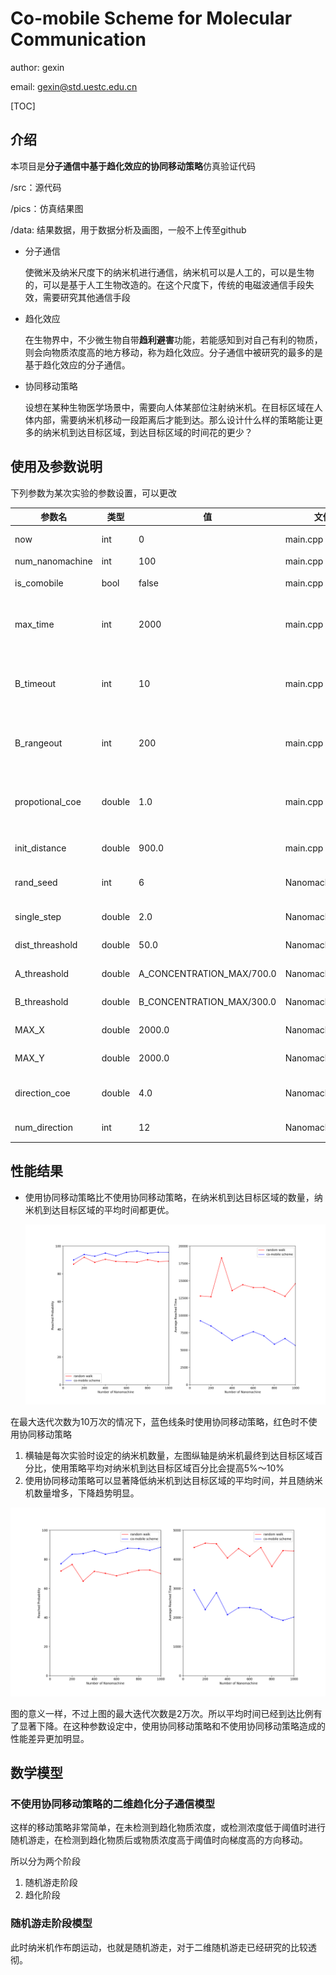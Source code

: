 # Co-mobile Scheme for Molecular Communication

author: gexin

email: gexin@std.uestc.edu.cn

[TOC]

## 介绍

本项目是**分子通信中基于趋化效应的协同移动策略**仿真验证代码

/src：源代码

/pics：仿真结果图

/data: 结果数据，用于数据分析及画图，一般不上传至github



* 分子通信

  使微米及纳米尺度下的纳米机进行通信，纳米机可以是人工的，可以是生物的，可以是基于人工生物改造的。在这个尺度下，传统的电磁波通信手段失效，需要研究其他通信手段

* 趋化效应

  在生物界中，不少微生物自带**趋利避害**功能，若能感知到对自己有利的物质，则会向物质浓度高的地方移动，称为趋化效应。分子通信中被研究的最多的是基于趋化效应的分子通信。

* 协同移动策略

  设想在某种生物医学场景中，需要向人体某部位注射纳米机。在目标区域在人体内部，需要纳米机移动一段距离后才能到达。那么设计什么样的策略能让更多的纳米机到达目标区域，到达目标区域的时间花的更少？

  

## 使用及参数说明

下列参数为某次实验的参数设置，可以更改

| 参数名          | 类型   | 值                        | 文件            | 说明                                                         |
| --------------- | ------ | ------------------------- | --------------- | ------------------------------------------------------------ |
| now             | int    | 0                         | main.cpp        | 描述现有时间，或迭代次数                                     |
| num_nanomachine | int    | 100                       | main.cpp        | 纳米机数量                                                   |
| is_comobile     | bool   | false                     | main.cpp        | 是否使用本项目提出的协同移动策略                             |
| max_time        | int    | 2000                      | main.cpp        | 最大迭代次数，超过此值后纳米机停止移动，数据收集开始         |
| B_timeout       | int    | 10                        | main.cpp        | 释放物质B的时间间隔，也就是满足释放条件情况下每10次迭代释放一次 |
| B_rangeout      | int    | 200                       | main.cpp        | 检测物质B的阈值，距离表示，距离释放点距离200内可以检测到浓度 |
| propotional_coe | double | 1.0                       | main.cpp        | 第二种停止迭代的条件，达到总纳米机数量*propotional_coe时停止迭代 |
| init_distance   | double | 900.0                     | main.cpp        | 初始化时纳米机距离目标区域的距离                             |
| rand_seed       | int    | 6                         | Nanomachine.cpp | 随机数种子，为保证结果可复现设置为常数                       |
| single_step     | double | 2.0                       | Nanomachine.cpp | 纳米机每次迭代时的移动步长                                   |
| dist_threashold | double | 50.0                      | Nanomachine.cpp | 目标区域是一个圆，这是半径长度                               |
| A_threashold    | double | A_CONCENTRATION_MAX/700.0 | Nanomachine.cpp | A物质检测浓度阈值                                            |
| B_threashold    | double | B_CONCENTRATION_MAX/300.0 | Nanomachine.cpp | B物质检测浓度阈值                                            |
| MAX_X           | double | 2000.0                    | Nanomachine.cpp | X轴范围最大绝对值                                            |
| MAX_Y           | double | 2000.0                    | Nanomachine.cpp | Y轴范围最大绝对值                                            |
| direction_coe   | double | 4.0                       | Nanomachine.cpp | 进行随机游走时的角度随机范围，需大于等于1.0                  |
| num_direction   | int    | 12                        | Nanomachine.cpp | 浓度检测方向的数量                                           |



## 性能结果

* 使用协同移动策略比不使用协同移动策略，在纳米机到达目标区域的数量，纳米机到达目标区域的平均时间都更优。

  

  

  ![image](./pics/result1.png)

在最大迭代次数为10万次的情况下，蓝色线条时使用协同移动策略，红色时不使用协同移动策略

1. 横轴是每次实验时设定的纳米机数量，左图纵轴是纳米机最终到达目标区域百分比，使用策略平均对纳米机到达目标区域百分比会提高5%～10%
2. 使用协同移动策略可以显著降低纳米机到达目标区域的平均时间，并且随纳米机数量增多，下降趋势明显。



![image](./pics/result2.png)

图的意义一样，不过上图的最大迭代次数是2万次。所以平均时间已经到达比例有了显著下降。在这种参数设定中，使用协同移动策略和不使用协同移动策略造成的性能差异更加明显。





## 数学模型



### 不使用协同移动策略的二维趋化分子通信模型

这样的移动策略非常简单，在未检测到趋化物质浓度，或检测浓度低于阈值时进行随机游走，在检测到趋化物质后或物质浓度高于阈值时向梯度高的方向移动。

所以分为两个阶段

1. 随机游走阶段
2. 趋化阶段



### 随机游走阶段模型

此时纳米机作布朗运动，也就是随机游走，对于二维随机游走已经研究的比较透彻。

